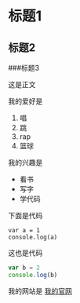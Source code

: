 # 标题1

## 标题2

###标题3

这是正文

我的爱好是
1. 唱
2. 跳
3. rap
4. 篮球

我的兴趣是
* 看书
* 写字
* 学代码

下面是代码
 
    var a = 1
    console.log(a)
   
这也是代码

```javascript
var b = 2
console.log(b)
```

我的网站是 [我的官网](https://baidu,com)
